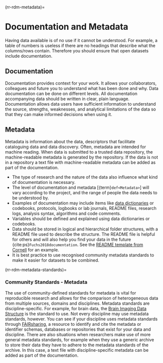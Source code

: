 (rr-rdm-metadata)=
# Documentation and Metadata

Having data available is of no use if it cannot be understood.
For example, a table of numbers is useless if there are no headings that describe what the columns/rows contain.
Therefore you should ensure that open datasets include documentation.

## Documentation

Documentation provides context for your work. 
It allows your collaborators, colleagues and future you to understand what has been done and why.
Data documentation can be done on different levels. 
All documentation accompanying data should be written in clear, plain language. 
Documentation allows data users have sufficient information to understand the source, strengths, weaknesses, and analytical limitations of the data so that they can make informed decisions when using it. 

## Metadata

Metadata is information about the data, descriptors that facilitate cataloguing data and data discovery. 
Often, metadata are intended for machine reading.
When data is submitted to a trusted data repository, the machine-readable metadata is generated by the repository. 
If the data is not in a repository a text file with machine-readable metadata can be added as part of the documentation.

- The type of research and the nature of the data also influence what kind of documentation is necessary. 
- The level of documentation and metadata [{term}`def<Metadata>`] will vary according to the project, and the range of people the data needs to be understood by.
- Examples of documentation may include items like [data dictionaries](https://help.osf.io/hc/en-us/articles/360019739054-How-to-Make-a-Data-Dictionary) or codebooks, protocols, logbooks or lab journals, README files, research logs, analysis syntax, algorithms and code comments.  
- Variables should be defined and explained using data dictionaries or codebooks.
- Data should be stored in logical and hierarchical folder structures, with a README file used to describe the structure.
The README file is helpful for others and will also help you find your data in the future {cite:ps}`Fuchs2018documentation`.
See the [README template from Cornell](https://cornell.app.box.com/v/ReadmeTemplate) for an example.
- It is best practice to use recognised community metadata standards to make it easier for datasets to be combined.

(rr-rdm-metadata-standards)=
### Community Standards - Metadata

The use of community-defined standards for metadata is vital for reproducible research and allows for the comparison of heterogeneous data from multiple sources, domains and disciplines.
Metadata standards are discipline-specific.
For example, for brain data, the [Brain Imaging Data Structure](https://doi.org/10.25504/FAIRsharing.rd1j6t) is the standard to use.
Not every discipline may use metadata standards, however.
You can see if your discipline uses metadata standards through [FAIRsharing](https://fairsharing.org/), a resource to identify and cite the metadata or identifier schemas, databases or repositories that exist for your data and discipline. 
There are also situations when researchers make use of more general metadata standards, for example when they use a generic archive to store their data they have to adhere to the metadata standards of the archive. 
In this case, a text file with discipline-specific metadata can be added as part of the documentation.
